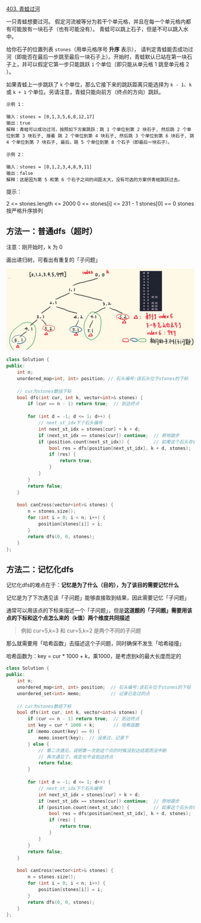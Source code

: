 [403. 青蛙过河](https://leetcode-cn.com/problems/frog-jump/)

一只青蛙想要过河。 假定河流被等分为若干个单元格，并且在每一个单元格内都有可能放有一块石子（也有可能没有）。 青蛙可以跳上石子，但是不可以跳入水中。

给你石子的位置列表 `stones`（用单元格序号 **升序** 表示）， 请判定青蛙能否成功过河（即能否在最后一步跳至最后一块石子上）。开始时，青蛙默认已站在第一块石子上，并可以假定它第一步只能跳跃 `1` 个单位（即只能从单元格 1 跳至单元格 2 ）。

如果青蛙上一步跳跃了 `k` 个单位，那么它接下来的跳跃距离只能选择为 `k - 1`、`k` 或 `k + 1` 个单位。另请注意，青蛙只能向前方（终点的方向）跳跃。

```
示例 1：

输入：stones = [0,1,3,5,6,8,12,17]
输出：true
解释：青蛙可以成功过河，按照如下方案跳跃：跳 1 个单位到第 2 块石子, 然后跳 2 个单位到第 3 块石子, 接着 跳 2 个单位到第 4 块石子, 然后跳 3 个单位到第 6 块石子, 跳 4 个单位到第 7 块石子, 最后，跳 5 个单位到第 8 个石子（即最后一块石子）。

示例 2：

输入：stones = [0,1,2,3,4,8,9,11]
输出：false
解释：这是因为第 5 和第 6 个石子之间的间距太大，没有可选的方案供青蛙跳跃过去。

```

提示：

2 <= stones.length <= 2000
0 <= stones[i] <= 231 - 1
stones[0] == 0
stones 按严格升序排列

## 方法一：普通dfs（超时）

注意：刚开始时，k 为 0

画出递归树，可看出有重复的「子问题」

![403](../../img/403.png)

```cpp
class Solution {
public:
    int n;
    unordered_map<int, int> position; // 石头编号:该石头位于stones的下标

    // cur为stones数组下标
    bool dfs(int cur, int k, vector<int>& stones) {
        if (cur == n - 1) return true;  // 到达终点

        for (int d = -1; d <= 1; d++) {
            // next_st_idx下个石头编号
            int next_st_idx = stones[cur] + k + d;
            if (next_st_idx == stones[cur]) continue;  // 原地踏步
            if (position.count(next_st_idx)) {         // 如果这个石头存在（剪枝）
                bool res = dfs(position[next_st_idx], k + d, stones);
                if (res) {
                    return true;
                }
            }
        }
        return false;
    }

    bool canCross(vector<int>& stones) {
        n = stones.size();
        for (int i = 0; i < n; i++) {
            position[stones[i]] = i;
        }
        return dfs(0, 0, stones);
    }
};
```

## 方法二：记忆化dfs

记忆化dfs的难点在于：**记忆是为了什么（目的），为了该目的需要记忆什么**

记忆是为了下次遇见该「子问题」能够直接取到结果，因此需要记忆「子问题」

通常可以用该点的下标来描述一个「子问题」，但是**这道题的「子问题」需要用该点的下标和这个点怎么来的（k值）两个维度共同描述**

> 例如 cur=5,k=3 和 cur=5,k=2 是两个不同的子问题

那么就需要用「哈希函数」去描述这个子问题，同时确保不发生「哈希碰撞」

哈希函数为：key = cur * 1000 + k，乘1000，是考虑到k的最大长度而定的

```cpp
class Solution {
public:
    int n;
    unordered_map<int, int> position;  // 石头编号:该石头位于stones的下标
    unordered_set<int> memo;           // 记录已走过的点

    // cur为stones数组下标
    bool dfs(int cur, int k, vector<int>& stones) {
        if (cur == n - 1) return true;  // 到达终点
        int key = cur * 1000 + k;       // 哈希函数
        if (memo.count(key) == 0) {
            memo.insert(key);  // 没来过，记录下
        } else {
            // 第二次遇见，说明第一次到这个点的时候没到达结尾而没中断
            // 再次遇见了，肯定也不会到达终点
            return false;
        }

        for (int d = -1; d <= 1; d++) {
            // next_st_idx下个石头编号
            int next_st_idx = stones[cur] + k + d;
            if (next_st_idx == stones[cur]) continue;  // 原地踏步
            if (position.count(next_st_idx)) {         // 如果这个石头存在
                bool res = dfs(position[next_st_idx], k + d, stones);
                if (res) {
                    return true;
                }
            }
        }
        return false;
    }

    bool canCross(vector<int>& stones) {
        n = stones.size();
        for (int i = 0; i < n; i++) {
            position[stones[i]] = i;
        }
        return dfs(0, 0, stones);
    }
};
```

